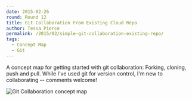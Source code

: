 ```yaml
---
date: 2015-02-26
round: Round 12
title: Git Collaboration From Existing Cloud Repo
author: Tessa Pierce 
permalink: /2015/02/simple-git-collaboration-existing-repo/
tags:
  - Concept Map
  - Git
---
```

A concept map for getting started with git collaboration: Forking, cloning, push and pull. While I've used git for version control, I'm new to collaborating -- comments welcome!

![Git Collaboration concept map](https://dl.dropboxusercontent.com/u/13563720/git_collaboration_concept_map.jpg)
